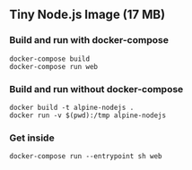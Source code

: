 ## Tiny Node.js Image (17 MB)

### Build and run with docker-compose

    docker-compose build
    docker-compose run web

### Build and run without docker-compose

    docker build -t alpine-nodejs .
    docker run -v $(pwd):/tmp alpine-nodejs

### Get inside

    docker-compose run --entrypoint sh web
